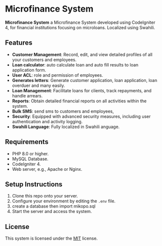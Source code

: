 # Microfinance System

**Microfinance System** a Microfinance System developed using CodeIgniter 4, for financial institutions focusing on microloans. Localized using Swahili.

## Features

- **Customer Management**: Record, edit, and view detailed profiles of all your customers and employees.
- **Loan calculator**: auto calculate loan and auto fill results to loan application form.
- **User ACL**: role and permission of employees.
- **Generates letters**: Generate customer application, loan application, loan overduer and many easily.
- **Loan Management**: Facilitate loans for clients, track repayments, and handle arrears.
- **Reports**: Obtain detailed financial reports on all activities within the system.
- **Bulk SMS**: send sms to customers and employees,
- **Security**: Equipped with advanced security measures, including user authentication and activity logging.
- **Swahili Language**: Fully localized in Swahili anguage.

## Requirements

- PHP 8.0 or higher.
- MySQL Database.
- CodeIgniter 4.
- Web server, e.g., Apache or Nginx.

## Setup Instructions

1. Clone this repo onto your server.
2. Configure your environment by editing the `.env` file.
3. create a database then import mikopo.sql
4. Start the server and access the system.


## License

This system is licensed under the [MIT](LICENSE) license.
